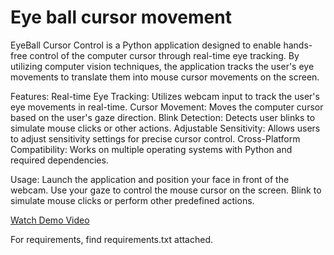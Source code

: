 # Eye ball cursor movement
EyeBall Cursor Control is a Python application designed to enable hands-free control of the computer cursor through real-time eye tracking. By utilizing computer vision techniques, the application tracks the user's eye movements to translate them into mouse cursor movements on the screen.

Features:
Real-time Eye Tracking: Utilizes webcam input to track the user's eye movements in real-time.
Cursor Movement: Moves the computer cursor based on the user's gaze direction.
Blink Detection: Detects user blinks to simulate mouse clicks or other actions.
Adjustable Sensitivity: Allows users to adjust sensitivity settings for precise cursor control.
Cross-Platform Compatibility: Works on multiple operating systems with Python and required dependencies.

Usage:
Launch the application and position your face in front of the webcam.
Use your gaze to control the mouse cursor on the screen.
Blink to simulate mouse clicks or perform other predefined actions.

[Watch Demo Video](VID.mp4)

For requirements, find requirements.txt attached.
